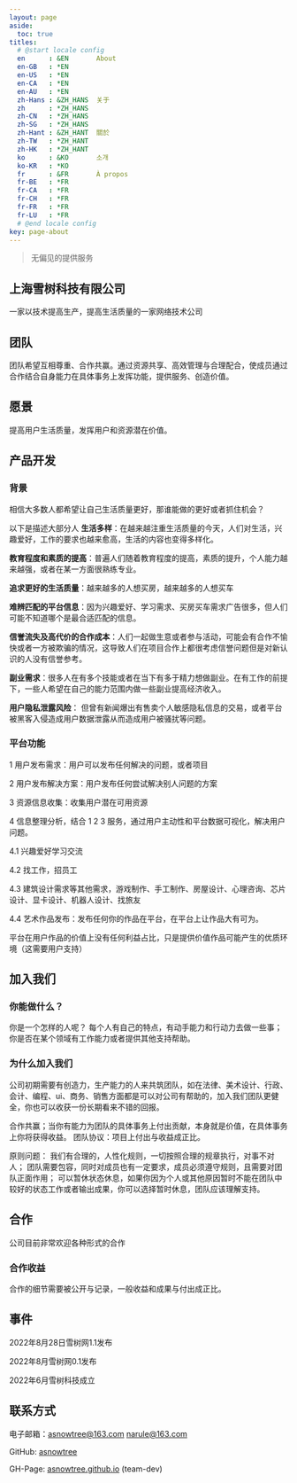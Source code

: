 ```yaml
---
layout: page
aside:
  toc: true
titles:
  # @start locale config
  en      : &EN       About
  en-GB   : *EN
  en-US   : *EN
  en-CA   : *EN
  en-AU   : *EN
  zh-Hans : &ZH_HANS  关于
  zh      : *ZH_HANS
  zh-CN   : *ZH_HANS
  zh-SG   : *ZH_HANS
  zh-Hant : &ZH_HANT  關於
  zh-TW   : *ZH_HANT
  zh-HK   : *ZH_HANT
  ko      : &KO       소개
  ko-KR   : *KO
  fr      : &FR       À propos
  fr-BE   : *FR
  fr-CA   : *FR
  fr-CH   : *FR
  fr-FR   : *FR
  fr-LU   : *FR
  # @end locale config
key: page-about
---
```


> 无偏见的提供服务

## 上海雪树科技有限公司

一家以技术提高生产，提高生活质量的一家网络技术公司



## 团队

团队希望互相尊重、合作共赢。通过资源共享、高效管理与合理配合，使成员通过合作结合自身能力在具体事务上发挥功能，提供服务、创造价值。



## 愿景

提高用户生活质量，发挥用户和资源潜在价值。





## 产品开发

### 背景

相信大多数人都希望让自己生活质量更好，那谁能做的更好或者抓住机会？

以下是描述大部分人 **生活多样**：在越来越注重生活质量的今天，人们对生活，兴趣爱好，工作的要求也越来愈高，生活的内容也变得多样化。

**教育程度和素质的提高**：普遍人们随着教育程度的提高，素质的提升，个人能力越来越强，或者在某一方面很熟练专业。

**追求更好的生活质量**：越来越多的人想买房，越来越多的人想买车

**难辨匹配的平台信息**：因为兴趣爱好、学习需求、买房买车需求广告很多，但人们可能不知道哪个是最合适匹配的信息。

**信誉流失及高代价的合作成本**：人们一起做生意或者参与活动，可能会有合作不愉快或者一方被欺骗的情况，这导致人们在项目合作上都很考虑信誉问题但是对新认识的人没有信誉参考。

**副业需求**：很多人在有多个技能或者在当下有多于精力想做副业。在有工作的前提下，一些人希望在自己的能力范围内做一些副业提高经济收入。

**用户隐私泄露风险**： 但曾有新闻爆出有售卖个人敏感隐私信息的交易，或者平台被黑客入侵造成用户数据泄露从而造成用户被骚扰等问题。

### 平台功能

1 用户发布需求：用户可以发布任何解决的问题，或者项目

2 用户发布解决方案：用户发布任何尝试解决别人问题的方案

3 资源信息收集：收集用户潜在可用资源

4 信息整理分析，结合 1 2 3 服务，通过用户主动性和平台数据可视化，解决用户问题。

 4.1 兴趣爱好学习交流

4.2 找工作，招员工

4.3 建筑设计需求等其他需求，游戏制作、手工制作、房屋设计、心理咨询、芯片设计、显卡设计、机器人设计、找旅友

4.4 艺术作品发布：发布任何你的作品在平台，在平台上让作品大有可为。



平台在用户作品的价值上没有任何利益占比，只是提供价值作品可能产生的优质环境（这需要用户支持）



## 加入我们

### 你能做什么？

你是一个怎样的人呢？ 每个人有自己的特点，有动手能力和行动力去做一些事；你是否在某个领域有工作能力或者提供其他支持帮助。

### 为什么加入我们

公司初期需要有创造力，生产能力的人来共筑团队，如在法律、美术设计、行政、会计、编程、ui、商务、销售方面都是可以对公司有帮助的，加入我们团队更健全，你也可以收获一份长期看来不错的回报。

合作共赢；当你有能力为团队的具体事务上付出贡献，本身就是价值，在具体事务上你将获得收益。 团队协议：项目上付出与收益成正比。

原则问题： 我们有合理的，人性化规则，一切按照合理的规章执行，对事不对人； 团队需要包容，同时对成员也有一定要求，成员必须遵守规则，且需要对团队正面作用； 可以暂休状态休息，如果你因为个人或其他原因暂时不能在团队中较好的状态工作或者输出成果，你可以选择暂时休息，团队应该理解支持。



## 合作

公司目前非常欢迎各种形式的合作

### 合作收益

合作的细节需要被公开与记录，一般收益和成果与付出成正比。

## 事件

2022年8月28日雪树网1.1发布

2022年8月雪树网0.1发布

2022年6月雪树科技成立



## 联系方式

电子邮箱：asnowtree@163.com narule@163.com

GitHub: [asnowtree](https://github.com/asnowtree)

GH-Page: [asnowtree.github.io](https://asnowtree.github.io) (team-dev)
